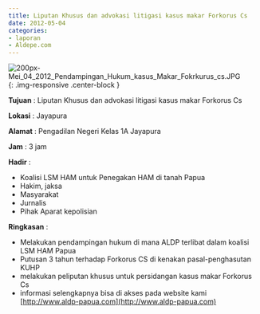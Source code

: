 ```yaml
---
title: Liputan Khusus dan advokasi litigasi kasus makar Forkorus Cs
date: 2012-05-04
categories:
- laporan
- Aldepe.com
---
```

![200px-Mei_04_2012_Pendampingan_Hukum_kasus_Makar_Fokrkurus_cs.JPG](/uploads/200px-Mei_04_2012_Pendampingan_Hukum_kasus_Makar_Fokrkurus_cs.JPG){: .img-responsive .center-block }

**Tujuan** : Liputan Khusus dan advokasi litigasi kasus makar Forkorus Cs

**Lokasi** : Jayapura

**Alamat** : Pengadilan Negeri Kelas 1A Jayapura

**Jam** : 3 jam

**Hadir** : 
* Koalisi LSM HAM untuk Penegakan HAM di tanah Papua
* Hakim, jaksa
* Masyarakat
* Jurnalis
* Pihak Aparat kepolisian

**Ringkasan** : 
* Melakukan pendampingan hukum di mana ALDP terlibat dalam koalisi LSM HAM Papua
* Putusan 3 tahun terhadap Forkorus CS di kenakan pasal-penghasutan KUHP
* melakukan peliputan khusus untuk persidangan kasus makar Forkorus Cs
* informasi selengkapnya bisa di akses pada website kami [http://www.aldp-papua.com](http://www.aldp-papua.com)
